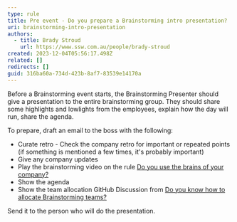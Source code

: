 ```yaml
---
type: rule
title: Pre event - Do you prepare a Brainstorming intro presentation?
uri: brainstorming-intro-presentation
authors:
  - title: Brady Stroud
    url: https://www.ssw.com.au/people/brady-stroud
created: 2023-12-04T05:56:17.498Z
related: []
redirects: []
guid: 316ba60a-734d-423b-8af7-83539e14170a
---
```


Before a Brainstorming event starts, the Brainstorming Presenter should give a presentation to the entire brainstorming group. They should share some highlights and lowlights from the employees, explain how the day will run, share the agenda.

To prepare, draft an email to the boss with the following:
  
* Curate retro - Check the company retro for important or repeated points (if something is mentioned a few times, it's probably important)
* Give any company updates
* Play the brainstorming video on the rule [Do you use the brains of your company?](/use-the-brains-of-your-company)
* Show the agenda
* Show the team allocation GitHub Discussion from [Do you know how to allocate Brainstorming teams?](/brainstorming-team-allocation)

Send it to the person who will do the presentation.
